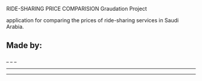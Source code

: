 RIDE-SHARING PRICE COMPARISION Graudation Project

application for comparing the prices of ride-sharing services in Saudi Arabia.

Made by:
-
_
_
_ 


----
----
